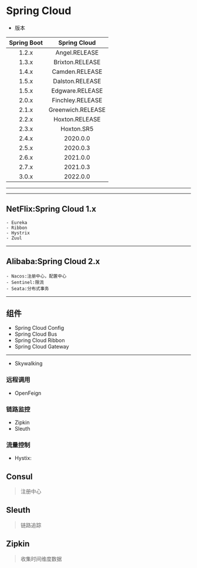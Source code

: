 # Spring Cloud

- 版本

| Spring Boot | Spring Cloud |
| :-: | :-: |
| 1.2.x | Angel.RELEASE |
| 1.3.x | Brixton.RELEASE |
| 1.4.x | Camden.RELEASE |
| 1.5.x | Dalston.RELEASE |
| 1.5.x | Edgware.RELEASE |
| 2.0.x | Finchley.RELEASE |
| 2.1.x | Greenwich.RELEASE |
| 2.2.x | Hoxton.RELEASE|
| 2.3.x | Hoxton.SR5|
| 2.4.x | 2020.0.0|
| 2.5.x | 2020.0.3|
| 2.6.x | 2021.0.0|
| 2.7.x | 2021.0.3|
| 3.0.x | 2022.0.0|


---
---
## NetFlix:Spring Cloud 1.x
    - Eureka
    - Ribbon
    - Hystrix
    - Zuul

---
## Alibaba:Spring Cloud 2.x
    - Nacos:注册中心，配置中心
    - Sentinel:限流
    - Seata:分布式事务





---
## 组件
- Spring Cloud Config
- Spring Cloud Bus
- Spring Cloud Ribbon
- Spring Cloud Gateway



---

- Skywalking

### 远程调用
- OpenFeign

### 链路监控
- Zipkin
- Sleuth

### 流量控制
- Hystix:



## Consul
> 注册中心


## Sleuth
> 链路追踪


## Zipkin
> 收集时间维度数据








